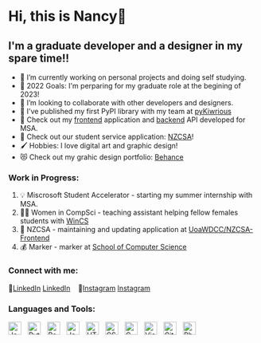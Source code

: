 # Hi, this is Nancy👋 
## I'm a graduate developer and a designer in my spare time!!

- 🌱 I’m currently working on personal projects and doing self studying.
- 🥅 2022 Goals: I'm perparing for my graduate role at the begining of 2023!
- 👯 I’m looking to collaborate with other developers and designers.
- 🤖 I've published my first PyPI library with my team at [pyKiwrious](https://pypi.org/project/pyKiwrious/)
- 🚀 Check out my [frontend](https://github.com/nancy111573/MSAFrontend) application and [backend](https://github.com/nancy111573/MSABackend) API developed for MSA. 
- 🐼 Check out our student service application: [NZCSA](https://nzcsa.wdcc.co.nz/)!
- 🖌️ Hobbies: I love digital art and graphic design!
- 😻 Check out my grahic design portfolio: [Behance](https://www.behance.net/nancy111570b77)

### Work in Progress:

1. 💡 Miscrosoft Student Accelerator - starting my summer internship with MSA.
2. 👩‍💻 Women in CompSci - teaching assistant helping fellow females students with [WinCS](https://www.facebook.com/groups/UOA.WINCS/)
3. 💪 NZCSA - maintaining and updating application at [UoaWDCC/NZCSA-Frontend](https://github.com/UoaWDCC/NZCSA-Frontend)
4. 💰 Marker - marker at [School of Computer Science](https://www.auckland.ac.nz/en/science/about-the-faculty/school-of-computer-science.html)

### Connect with me:

👔[LinkedIn](https://www.linkedin.com/in/nancy-zhong-226aa5220/#gh-light-mode-only)
[LinkedIn](https://www.linkedin.com/in/nancy-zhong-226aa5220/#gh-dark-mode-only)
&nbsp;&nbsp;
🤳[Instagram](https://www.instagram.com/nancyzl7/#gh-light-mode-only)
[Instagram](https://www.instagram.com/nancyzl7/#gh-dark-mode-only)

### Languages and Tools:

<img align="left" alt="Java" width="26px" src="https://cdn.jsdelivr.net/gh/devicons/devicon/icons/java/java-original.svg" style="padding-right:10px;" />
<img align="left" alt="Python" width="26px" src="https://cdn.jsdelivr.net/gh/devicons/devicon/icons/python/python-original.svg" style="padding-right:10px;" />
<img align="left" alt="React" width="26px" src="https://cdn.jsdelivr.net/gh/devicons/devicon/icons/react/react-original.svg" style="padding-right:10px;" />
<img align="left" alt="JavaScript" width="26px" src="https://cdn.jsdelivr.net/gh/devicons/devicon/icons/javascript/javascript-original.svg" style="padding-right:10px;" />
<img align="left" alt="HTML5" width="26px" src="https://cdn.jsdelivr.net/gh/devicons/devicon/icons/html5/html5-original.svg" style="padding-right:10px;" />
<img align="left" alt="CSS3" width="26px" src="https://cdn.jsdelivr.net/gh/devicons/devicon/icons/css3/css3-original.svg" style="padding-right:10px;" />
<img align="left" alt="C" width="26px" src="https://cdn.jsdelivr.net/gh/devicons/devicon/icons/c/c-original.svg" style="padding-right:10px;" />
<img align="left" alt="Visual Studio Code" width="26px" src="https://cdn.jsdelivr.net/gh/devicons/devicon/icons/vscode/vscode-original.svg" style="padding-right:10px;" />
<img align="left" alt="GitHub" width="26px" src="https://user-images.githubusercontent.com/3369400/139447912-e0f43f33-6d9f-45f8-be46-2df5bbc91289.png" style="padding-right:10px;" />
<img align="left" alt="PhotoShop" width="26px" src="https://cdn.jsdelivr.net/gh/devicons/devicon/icons/photoshop/photoshop-plain.svg" style="padding-right:10px;" />
